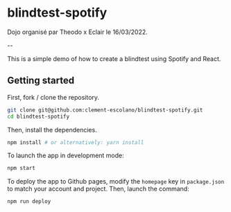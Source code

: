 # blindtest-spotify

Dojo organisé par Theodo x Eclair le 16/03/2022.

--

This is a simple demo of how to create a blindtest using Spotify and React.

## Getting started

First, fork / clone the repository.

```bash
git clone git@github.com:clement-escolano/blindtest-spotify.git
cd blindtest-spotify
```

Then, install the dependencies.

```bash
npm install # or alternatively: yarn install
```

To launch the app in development mode:

```bash
npm start
```

To deploy the app to Github pages, modify the `homepage` key in `package.json` to match your account and project.
Then, launch the command:

```bash
npm run deploy
```
